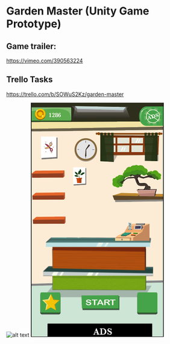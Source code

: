 # Garden Master (Unity Game Prototype)

## Game trailer:

https://vimeo.com/390563224

## Trello Tasks

https://trello.com/b/SOWuS2Kz/garden-master

![alt text](https://trello-attachments.s3.amazonaws.com/5e5a738d4325d7514229ef1d/512x512/410fc9ba88c3e08d3a242604d0311b38/icon.png)
![alt text](https://github.com/emirthab/garden-master/blob/main/Garden%20Master%20resources/resimler/Ekran%20Resmi%202019-12-14%2018.57.15.png?raw=true)
